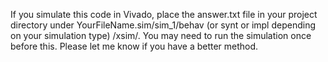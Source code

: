 If you simulate this code in Vivado, place the answer.txt file in your project directory under YourFileName.sim/sim_1/behav (or synt or impl depending on your simulation type) /xsim/. You may need to run the simulation once before this. Please let me know if you have a better method.
